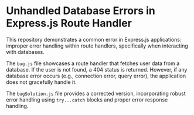 # Unhandled Database Errors in Express.js Route Handler

This repository demonstrates a common error in Express.js applications: improper error handling within route handlers, specifically when interacting with databases.

The `bug.js` file showcases a route handler that fetches user data from a database.  If the user is not found, a 404 status is returned. However, if any database error occurs (e.g., connection error, query error), the application does not gracefully handle it.

The `bugSolution.js` file provides a corrected version, incorporating robust error handling using `try...catch` blocks and proper error response handling.